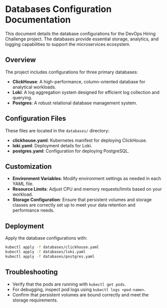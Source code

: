# Databases Configuration Documentation

This document details the database configurations for the DevOps Hiring Challenge project. The databases provide essential storage, analytics, and logging capabilities to support the microservices ecosystem.

## Overview

The project includes configurations for three primary databases:

- **ClickHouse**: A high-performance, column-oriented database for analytical workloads.
- **Loki**: A log aggregation system designed for efficient log collection and querying.
- **Postgres**: A robust relational database management system.

## Configuration Files

These files are located in the `databases/` directory:

- **clickhouse.yaml**: Kubernetes manifest for deploying ClickHouse.
- **loki.yaml**: Deployment details for Loki.
- **postgres.yaml**: Configuration for deploying PostgreSQL.

## Customization

- **Environment Variables**: Modify environment settings as needed in each YAML file.
- **Resource Limits**: Adjust CPU and memory requests/limits based on your workload.
- **Storage Configuration**: Ensure that persistent volumes and storage classes are correctly set up to meet your data retention and performance needs.

## Deployment

Apply the database configurations with:

```bash
kubectl apply -f databases/clickhouse.yaml
kubectl apply -f databases/loki.yaml
kubectl apply -f databases/postgres.yaml
```

## Troubleshooting

- Verify that the pods are running with `kubectl get pods`.
- For debugging, inspect pod logs using `kubectl logs <pod-name>`.
- Confirm that persistent volumes are bound correctly and meet the storage requirements.
